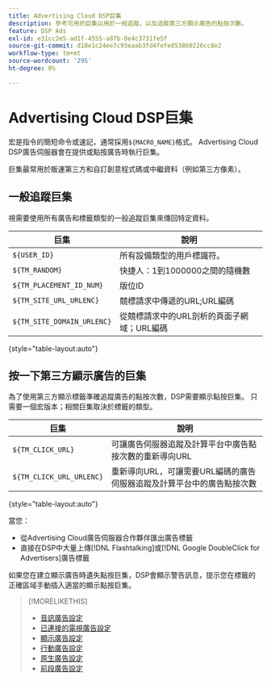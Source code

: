 ```yaml
---
title: Advertising Cloud DSP巨集
description: 參考可用的巨集以用於一般追蹤，以及追蹤第三方顯示廣告的點按次數。
feature: DSP Ads
exl-id: e31cc2e5-ad1f-4555-a87b-0e4c3731fe5f
source-git-commit: d10e1c24ee7c93eaab3fd4fefe853860226cc8e2
workflow-type: tm+mt
source-wordcount: '295'
ht-degree: 0%

---
```


# Advertising Cloud DSP巨集

宏是指令的簡短命令或速記，通常採用`${MACRO_NAME}`格式。 Advertising Cloud DSP廣告伺服器會在提供或點按廣告時執行巨集。

巨集最常用於販運第三方和自訂創意程式碼或中繼資料（例如第三方像素）。

## 一般追蹤巨集

視需要使用所有廣告和標籤類型的一般追蹤巨集來傳回特定資料。

| 巨集 | 說明 |
| --------------- | ---------------------- |
| `${USER_ID}` | 所有設備類型的用戶標識符。 |
| `${TM_RANDOM}` | 快捷人：1到1000000之間的隨機數 |
| `${TM_PLACEMENT_ID_NUM}` | 版位ID |
| `${TM_SITE_URL_URLENC}` | 競標請求中傳遞的URL;URL編碼 |
| `${TM_SITE_DOMAIN_URLENC}` | 從競標請求中的URL剖析的頁面子網域；URL編碼 |

{style=&quot;table-layout:auto&quot;}

## 按一下第三方顯示廣告的巨集

為了使用第三方顯示標籤準確追蹤廣告的點按次數，DSP需要顯示點按巨集。 只需要一個宏版本；相關巨集取決於標籤的類型。

| 巨集 | 說明 |
| --------------- | ---------------------- |
| `${TM_CLICK_URL}` | 可讓廣告伺服器追蹤及計算平台中廣告點按次數的重新導向URL |
| `${TM_CLICK_URL_URLENC}` | 重新導向URL，可讓需要URL編碼的廣告伺服器追蹤及計算平台中的廣告點按次數 |

{style=&quot;table-layout:auto&quot;}

當您：

* 從Advertising Cloud廣告伺服器合作夥伴<!-- [Needs PM confirmation.] -->匯出廣告標籤
* 直接在DSP中大量上傳[!DNL Flashtalking]或[!DNL Google DoubleClick for Advertisers]廣告標籤

如果您在建立顯示廣告時遺失點按巨集，DSP會顯示警告訊息，提示您在標籤的正確區域手動插入適當的顯示點按巨集。

>[!MORELIKETHIS]
>
>* [音訊廣告設定](/help/dsp/campaign-management/ads/ad-settings-audio.md)
>* [已連接的電視廣告設定](/help/dsp/campaign-management/ads/ad-settings-connected-tv.md)
>* [顯示廣告設定](/help/dsp/campaign-management/ads/ad-settings-display.md)
>* [行動廣告設定](/help/dsp/campaign-management/ads/ad-settings-mobile.md)
>* [原生廣告設定](/help/dsp/campaign-management/ads/ad-settings-native.md)
>* [前段廣告設定](/help/dsp/campaign-management/ads/ad-settings-pre-roll.md)

